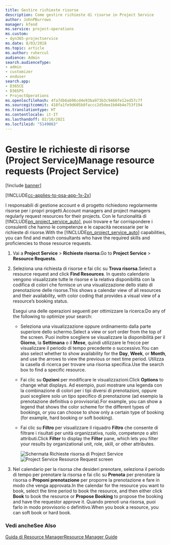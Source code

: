 ```yaml
---
title: Gestire richieste risorse
description: Come gestire richieste di risorse in Project Service
author: JohnPBurrows
manager: kfend
ms.service: project-operations
ms.custom:
- dyn365-projectservice
ms.date: 8/03/2018
ms.topic: article
ms.author: ruhercul
audience: Admin
search.audienceType:
- admin
- customizer
- enduser
search.app:
- D365CE
- D365PS
- ProjectOperations
ms.openlocfilehash: 4fa7db6ab96cd4e93ba973b3c9466fe12ed57c7f
ms.sourcegitcommit: 418fa1fe9d605b8faccc2d5dee1b04b4e753f194
ms.translationtype: HT
ms.contentlocale: it-IT
ms.lasthandoff: 02/10/2021
ms.locfileid: "5149863"
---
```

# <a name="manage-resource-requests-project-service"></a><span data-ttu-id="efa30-103">Gestire le richieste di risorse (Project Service)</span><span class="sxs-lookup"><span data-stu-id="efa30-103">Manage resource requests (Project Service)</span></span>

[!include [banner](../includes/psa-now-project-operations.md)]

[!INCLUDE[cc-applies-to-psa-app-1x-2x](../includes/cc-applies-to-psa-app-1x-2x.md)]

<span data-ttu-id="efa30-104">I responsabili di gestione account e di progetto richiedono regolarmente risorse per i propri progetti.</span><span class="sxs-lookup"><span data-stu-id="efa30-104">Account managers and project managers regularly request resources for their projects.</span></span> <span data-ttu-id="efa30-105">Con le funzionalità di [!INCLUDE[pn_project_service_auto](../includes/pn-project-service-auto.md)], puoi trovare e far corrispondere i consulenti che hanno le competenze e le capacità necessarie per le richieste di risorse.</span><span class="sxs-lookup"><span data-stu-id="efa30-105">With the [!INCLUDE[pn_project_service_auto](../includes/pn-project-service-auto.md)] capabilities, you can find and match consultants who have the required skills and proficiencies to those resource requests.</span></span>  
  
1. <span data-ttu-id="efa30-106">Vai a **Project Service** > **Richieste risorsa**.</span><span class="sxs-lookup"><span data-stu-id="efa30-106">Go to **Project Service** > **Resource Requests**.</span></span>  
  
2. <span data-ttu-id="efa30-107">Seleziona una richiesta di risorse e fai clic su **Trova risorsa**.</span><span class="sxs-lookup"><span data-stu-id="efa30-107">Select a resource request and click **Find Resources**.</span></span> <span data-ttu-id="efa30-108">In questo calendario vengono visualizzate tutte le risorse e la relativa disponibilità con la codifica di colori che fornisce un una visualizzazione dello stato di prenotazione delle risorse.</span><span class="sxs-lookup"><span data-stu-id="efa30-108">This shows a calendar view of all resources and their availability, with color coding that provides a visual view of a resource’s booking status.</span></span>  
  
    <span data-ttu-id="efa30-109">Esegui una delle operazioni seguenti per ottimizzare la ricerca:</span><span class="sxs-lookup"><span data-stu-id="efa30-109">Do any of the following to optimize your search:</span></span>  
  
   -   <span data-ttu-id="efa30-110">Seleziona una visualizzazione oppure ordinamento dalla parte superiore dello schermo.</span><span class="sxs-lookup"><span data-stu-id="efa30-110">Select a view or sort order from the top of the screen.</span></span> <span data-ttu-id="efa30-111">Puoi inoltre scegliere se visualizzare la disponibilità per il **Giorno**, la **Settimana** o il **Mese**, quindi utilizzare le frecce per visualizzare il periodo di tempo precedente o successivo.</span><span class="sxs-lookup"><span data-stu-id="efa30-111">You can also select whether to show availability for the **Day**, **Week**, or **Month**, and use the arrows to view the previous or next time period.</span></span> <span data-ttu-id="efa30-112">Utilizza la casella di ricerca per trovare una risorsa specifica.</span><span class="sxs-lookup"><span data-stu-id="efa30-112">Use the search box to find a specific resource.</span></span>  
  
   -   <span data-ttu-id="efa30-113">Fai clic su **Opzioni** per modificare le visualizzazioni.</span><span class="sxs-lookup"><span data-stu-id="efa30-113">Click **Options** to change what displays.</span></span> <span data-ttu-id="efa30-114">Ad esempio, puoi mostrare una legenda con la combinazione di colori per i tipi diversi di prenotazioni, oppure puoi scegliere solo un tipo specifico di prenotazione (ad esempio la prenotazione definitiva o provvisoria).</span><span class="sxs-lookup"><span data-stu-id="efa30-114">For example, you can show a legend that shows the color scheme for the different types of bookings, or you can choose to show only a certain type of booking (for example, hard booking or soft booking).</span></span>  
  
   -   <span data-ttu-id="efa30-115">Fai clic su **Filtro** per visualizzare il riquadro **Filtro** che consente di filtrare i risultati per unità organizzativa, ruolo, competenze o altri attributi.</span><span class="sxs-lookup"><span data-stu-id="efa30-115">Click **Filter** to display the **Filter** pane, which lets you filter your results by organizational unit, role, skill, or other attributes.</span></span>  
  
       <span data-ttu-id="efa30-116">![Schermata Richieste risorsa di Project Service](../psa/media/project-service-resource-request-screen.png "Schermata Richieste risorsa di Project Service")</span><span class="sxs-lookup"><span data-stu-id="efa30-116">![Project Service Resource Request screen](../psa/media/project-service-resource-request-screen.png "Project Service Resource Request screen")</span></span>  
  
3. <span data-ttu-id="efa30-117">Nel calendario per la risorsa che desideri prenotare, seleziona il periodo di tempo per prenotare la risorsa e fai clic su **Prenota** per prenotare la risorsa o **Proponi prenotazione** per proporre la prenotazione e fare in modo che venga approvata.</span><span class="sxs-lookup"><span data-stu-id="efa30-117">In the calendar for the resource you want to book, select the time period to book the resource, and then either click **Book** to book the resource or **Propose Booking** to propose the booking and have the requestor approve it.</span></span> <span data-ttu-id="efa30-118">Quando prenoti una risorsa, puoi farlo in modo provvisorio o definitivo.</span><span class="sxs-lookup"><span data-stu-id="efa30-118">When you book a resource, you can soft book or hard book.</span></span>  
  
### <a name="see-also"></a><span data-ttu-id="efa30-119">Vedi anche</span><span class="sxs-lookup"><span data-stu-id="efa30-119">See Also</span></span>  
 [<span data-ttu-id="efa30-120">Guida di Resource Manager</span><span class="sxs-lookup"><span data-stu-id="efa30-120">Resource Manager Guide</span></span>](../psa/resource-manager-guide.md)
